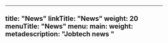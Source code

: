 
---
title: "News"
linkTitle: "News"
weight: 20
menuTitle: "News"
menu:
  main:
    weight: 
metadescription: "Jobtech news "
---



